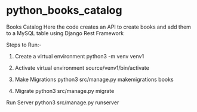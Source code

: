 # python_books_catalog
Books Catalog 
Here the code creates an API to create books and add them to a MySQL table using Django Rest Framework

Steps to Run:- 

1. Create a virtual environment
python3 -m venv venv1

2. Activate virtual environment
source/venv1/bin/activate

3. Make Migrations
python3 src/manage.py makemigrations books

4. Migrate
python3 src/manage.py migrate

Run Server
python3 src/manage.py runserver